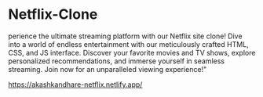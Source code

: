 # Netflix-Clone
perience the ultimate streaming platform with our Netflix site clone! Dive into a world of endless entertainment with our meticulously crafted HTML, CSS, and JS interface. Discover your favorite movies and TV shows, explore personalized recommendations, and immerse yourself in seamless streaming. Join now for an unparalleled viewing experience!"

https://akashkandhare-netflix.netlify.app/
